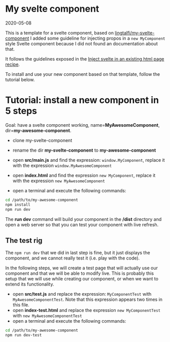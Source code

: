 My svelte component
=============
2020-05-08

This is a template for a svelte component, based on [lingtalfi/my-svelte-component](https://github.com/lingtalfi/my-svelte-component)
I added some guideline for injecting propos in a `new MyComponent` style Svelte component because I did not found an documentation about that.  

It follows the guidelines exposed in the [Inject svelte in an existing html page recipe](https://github.com/lingtalfi/TheBar/blob/master/discussions/inject-svelte-in-existing-app.md).

To install and use your new component based on that template, follow the tutorial below.

Tutorial: install a new component in 5 steps
========

Goal: have a svelte component working, name=**MyAwesomeComponent**, dir=**my-awesome-component**.


- clone my-svelte-component
- rename the dir **my-svelte-component** to **my-awesome-component**
- open **src/main.js** and find the expression: `window.MyComponent`,
	replace it with the expression `window.MyAwesomeComponent`
- open **index.html** and find the expression `new MyComponent`,
	replace it with the expression `new MyAwesomeComponent`

- open a terminal and execute the following commands: 

```bash
cd /path/to/my-awesome-component
npm install
npm run dev
```

The **run dev** command will build your component in the **/dist** directory and open a web server so that you can test your component with live refresh.


The test rig
------------

The `npm run dev` that we did in last step is fine, but it just displays the component, and we cannot really test it (i.e. play with the code).

In the following steps, we will create a test page that will actually use our component and that we will be able
to modify live. This is probably this setup that we will use while creating our component, or when we want to extend its functionality. 


- open **src/test.js** and replace the expression: `MyComponentTest` with `MyAwesomeComponentTest`.
    Note that this expression appears two times in this file.
- open **index-test.html** and replace the expression `new MyComponentTest` with `new MyAwesomeComponentTest`
- open a terminal and execute the following commands: 

```bash
cd /path/to/my-awesome-component
npm run dev-test
```





